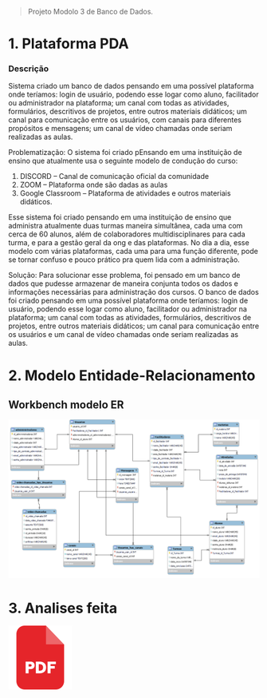 > Projeto Modolo 3 de Banco de Dados.  

# 1. Plataforma PDA

### Descrição
Sistema criado um banco de dados  pensando em uma possível plataforma onde teríamos: login de usuário, podendo esse logar como aluno, facilitador ou administrador na plataforma; um canal com todas as atividades, formulários, descritivos de projetos, entre outros materiais didáticos; um canal para comunicação entre os usuários, com canais para diferentes propósitos e mensagens; um canal de vídeo chamadas onde seriam realizadas as aulas.

Problematização:
O sistema foi criado pEnsando em uma instituição de ensino que atualmente usa o seguinte modelo de condução do curso:

1. DISCORD – Canal de comunicação oficial da comunidade 
2. ZOOM – Plataforma onde são dadas as aulas
3. Google Classroom – Plataforma de atividades e outros materiais didáticos.

Esse sistema foi criado pensando em uma instituição de ensino que administra atualmente duas turmas maneira simultânea, cada uma com cerca de 60 alunos, além de colaboradores multidisciplinares para cada turma, e para a gestão geral da ong e das plataformas. No dia a dia, esse modelo com várias plataformas, cada uma para uma função diferente, pode se tornar confuso e pouco prático pra quem lida com a
administração. 

Solução:
 Para solucionar esse problema, foi pensado em um banco de dados que pudesse 
armazenar de maneira conjunta todos os dados e informações necessárias para 
administração dos cursos. O banco de dados foi criado pensando em uma possível 
plataforma onde teríamos: login de usuário, podendo esse logar como aluno, facilitador ou 
administrador na plataforma; um canal com todas as atividades, formulários, descritivos de 
projetos, entre outros materiais didáticos; um canal para comunicação entre os usuários e um canal de vídeo chamadas onde seriam realizadas as aulas. 


# 2. Modelo Entidade-Relacionamento 

## Workbench modelo ER
![](modelo.png)
# 3. Analises feita 
 
<a href="https://drive.google.com/file/d/1hXjygGlAUzjvd6u4bPihDx3S7DNEMGqZ/view">![](pdf.png)</a>
